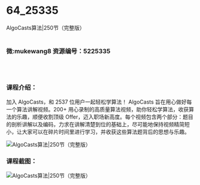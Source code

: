 # 64_25335
AlgoCasts算法|250节（完整版）
<br/></br>
<h3>微:mukewang8 资源编号：5225335</h3>
<br/></br>
<h3>课程介绍：</h3>
<p>加入 <a title="查看与 AlgoCasts 相关的文章" target="_blank">AlgoCasts</a>，和 2537 位用户一起轻松学算法！ <a title="查看与 AlgoCasts 相关的文章" target="_blank">AlgoCasts</a> 旨在用心做好每一个算法讲解视频。200+ 用心录制的高质量算法视频，助你轻松学算法，收获算法的乐趣，顺便收割顶级 Offer，迈入职场新高度。每个视频包含两个部分：题目的剖析讲解以及编码，力求在讲解清楚到位的基础上，尽可能地保持视频精简短小，让大家可以在碎片时间里进行学习，并收获这些算法题背后的思想与乐趣。</p>
<p><img src="https://www.ko996.com/wp-content/uploads/img/2022/07/1-72-300x123.png" alt="AlgoCasts算法|250节（完整版）"></p>
<div class="info-desc">
<h3>课程截图：</h3>
<p><img src="https://www.ko996.com/wp-content/uploads/img/2022/07/2-71.png" alt="AlgoCasts算法|250节（完整版）"></p>


			
</div>
